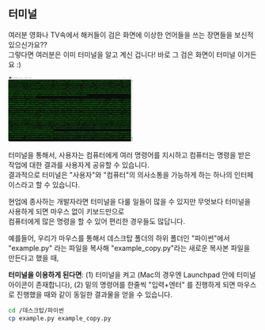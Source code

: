 ## 터미널

여러분 영화나 TV속에서 해커들이 검은 화면에 이상한 언어들을 쓰는 장면들을 보신적 있으신가요??  
그렇다면 여러분은 이미 터미널을 알고 계신 겁니다! 바로 그 검은 화면이 터미널 이거든요 :)

<img src=/setup/imgs/terminul_intro.gif width='50%' height='50%'>

터미널을 통해서, 사용자는 컴퓨터에게 여러 명령어를 지시하고 컴퓨터는 명령을 받은 작업에 대한 결과를 사용자게 공유할 수 있습니다.   
결과적으로 터미널은 "사용자"와 "컴퓨터"의 의사소통을 가능하게 하는 하나의 인터페이스라고 할 수 있습니다.

현업에 종사하는 개발자라면 터미널을 다룰 일들이 많을 수 있지만 무엇보다 터미널을 사용하게 되면 마우스 없이 키보드만으로  
컴퓨터에게 많은 명령을 할 수 있어 편리한 경우들도 많답니다.   

예를들어, 우리가 마우스를 통해서 데스크탑 폴더의 하위 폴더인 "파이썬"에서 "example.py" 라는 파일을 복사해 "example_copy.py"라는 새로운 복사본 파일을 만든다고 했을 때, 

**터미널을 이용하게 된다면**: (1) 터미널을 켜고 (Mac의 경우엔 Launchpad 안에 터미널 아이콘이 존재합니다), (2) 밑의 명령어를 한줄씩 "입력+엔터" 를 진행하게 되면 마우스로 진행했을 때와 같이 동일한 결과물을 얻을 수 있습니다.  

```bash
cd /데스크탑/파이썬
cp example.py example_copy.py
```

